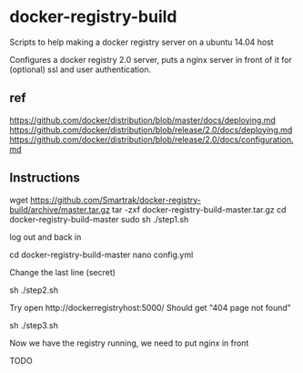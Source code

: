 # docker-registry-build
Scripts to help making a docker registry server on a ubuntu 14.04 host

Configures a docker registry 2.0 server, puts a nginx server in front of it for (optional) ssl and user authentication.

## ref
https://github.com/docker/distribution/blob/master/docs/deploying.md
https://github.com/docker/distribution/blob/release/2.0/docs/deploying.md
https://github.com/docker/distribution/blob/release/2.0/docs/configuration.md

## Instructions

wget https://github.com/Smartrak/docker-registry-build/archive/master.tar.gz
tar -zxf docker-registry-build-master.tar.gz
cd docker-registry-build-master
sudo sh ./step1.sh

log out and back in

cd docker-registry-build-master
nano config.yml

Change the last line (secret)

sh ./step2.sh

Try open http://dockerregistryhost:5000/
Should get "404 page not found"

sh ./step3.sh

Now we have the registry running, we need to put nginx in front

TODO